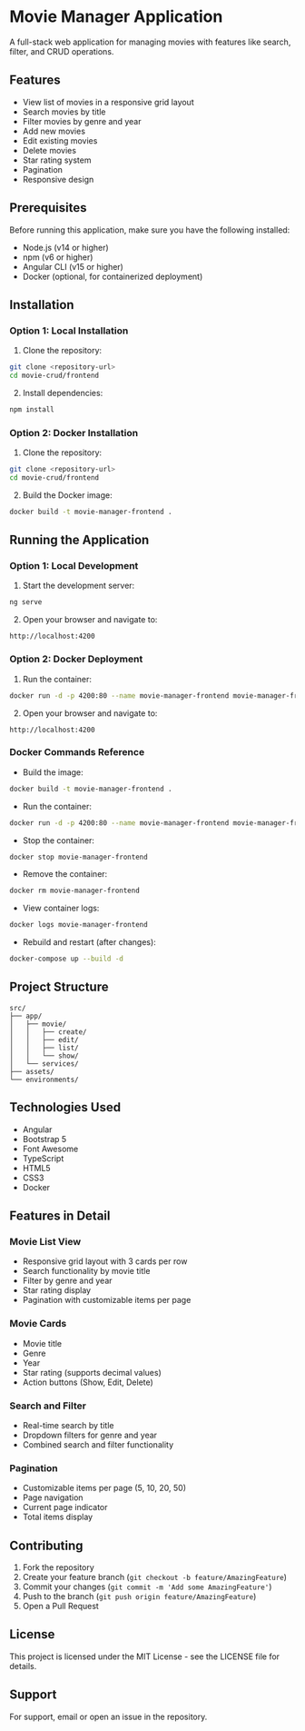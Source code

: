 # Movie Manager Application

A full-stack web application for managing movies with features like search, filter, and CRUD operations.

## Features

- View list of movies in a responsive grid layout
- Search movies by title
- Filter movies by genre and year
- Add new movies
- Edit existing movies
- Delete movies
- Star rating system
- Pagination
- Responsive design

## Prerequisites

Before running this application, make sure you have the following installed:

- Node.js (v14 or higher)
- npm (v6 or higher)
- Angular CLI (v15 or higher)
- Docker (optional, for containerized deployment)

## Installation

### Option 1: Local Installation

1. Clone the repository:
```bash
git clone <repository-url>
cd movie-crud/frontend
```

2. Install dependencies:
```bash
npm install
```

### Option 2: Docker Installation

1. Clone the repository:
```bash
git clone <repository-url>
cd movie-crud/frontend
```

2. Build the Docker image:
```bash
docker build -t movie-manager-frontend .
```

## Running the Application

### Option 1: Local Development

1. Start the development server:
```bash
ng serve
```

2. Open your browser and navigate to:
```
http://localhost:4200
```

### Option 2: Docker Deployment

1. Run the container:
```bash
docker run -d -p 4200:80 --name movie-manager-frontend movie-manager-frontend
```

2. Open your browser and navigate to:
```
http://localhost:4200
```

### Docker Commands Reference

- Build the image:
```bash
docker build -t movie-manager-frontend .
```

- Run the container:
```bash
docker run -d -p 4200:80 --name movie-manager-frontend movie-manager-frontend
```

- Stop the container:
```bash
docker stop movie-manager-frontend
```

- Remove the container:
```bash
docker rm movie-manager-frontend
```

- View container logs:
```bash
docker logs movie-manager-frontend
```

- Rebuild and restart (after changes):
```bash
docker-compose up --build -d
```

## Project Structure

```
src/
├── app/
│   ├── movie/
│   │   ├── create/
│   │   ├── edit/
│   │   ├── list/
│   │   └── show/
│   └── services/
├── assets/
└── environments/
```

## Technologies Used

- Angular
- Bootstrap 5
- Font Awesome
- TypeScript
- HTML5
- CSS3
- Docker

## Features in Detail

### Movie List View
- Responsive grid layout with 3 cards per row
- Search functionality by movie title
- Filter by genre and year
- Star rating display
- Pagination with customizable items per page

### Movie Cards
- Movie title
- Genre
- Year
- Star rating (supports decimal values)
- Action buttons (Show, Edit, Delete)

### Search and Filter
- Real-time search by title
- Dropdown filters for genre and year
- Combined search and filter functionality

### Pagination
- Customizable items per page (5, 10, 20, 50)
- Page navigation
- Current page indicator
- Total items display

## Contributing

1. Fork the repository
2. Create your feature branch (`git checkout -b feature/AmazingFeature`)
3. Commit your changes (`git commit -m 'Add some AmazingFeature'`)
4. Push to the branch (`git push origin feature/AmazingFeature`)
5. Open a Pull Request

## License

This project is licensed under the MIT License - see the LICENSE file for details.

## Support

For support, email <your-email> or open an issue in the repository.
